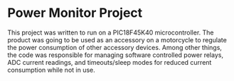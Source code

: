 # Power Monitor Project
This project was written to run on a PIC18F45K40 microcontroller.  The product was going to be used as an accessory on a motorcycle to regulate the power consumption of other accessory devices.  Among other things, the code was responsible for managing software controlled power relays, ADC current readings, and timeouts/sleep modes for reduced current consumption while not in use.